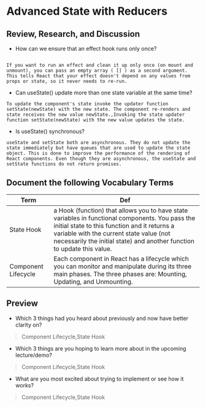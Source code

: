 # Advanced State with Reducers


## Review, Research, and Discussion

- How can we ensure that an effect hook runs only once?

```

If you want to run an effect and clean it up only once (on mount and unmount), you can pass an empty array ( [] ) as a second argument. This tells React that your effect doesn't depend on any values from props or state, so it never needs to re-run.

```

- Can useState() update more than one state variable at the same time?

```
To update the component's state invoke the updater function setState(newState) with the new state. The component re-renders and state receives the new value newState.,Invoking the state updater function setState(newState) with the new value updates the state.

```

- Is useState() synchronous?

```
useState and setState both are asynchronous. They do not update the state immediately but have queues that are used to update the state object. This is done to improve the performance of the rendering of React components. Even though they are asynchronous, the useState and setState functions do not return promises.

```



## Document the following Vocabulary Terms


**Term** | **Def**
------------ | -------------
 State Hook | a Hook (function) that allows you to have state variables in functional components. You pass the initial state to this function and it returns a variable with the current state value (not necessarily the initial state) and another function to update this value.
 Component Lifecycle | Each component in React has a lifecycle which you can monitor and manipulate during its three main phases. The three phases are: Mounting, Updating, and Unmounting.



## Preview

- Which 3 things had you heard about previously and now have better clarity on?
> Component Lifecycle,State Hook

- Which 3 things are you hoping to learn more about in the upcoming lecture/demo?
> Component Lifecycle,State Hook

- What are you most excited about trying to implement or see how it works?
> Component Lifecycle,State Hook

